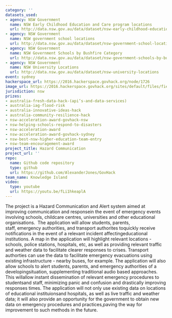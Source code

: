 ```yaml
---
category: ''
datasets_used:
- agency: NSW Government
  name: NSW Early Childhood Education and Care program locations
  url: http://data.nsw.gov.au/data/dataset/nsw-early-childhood-education-and-care-program-locations
- agency: NSW Government
  name: NSW government school locations
  url: http://data.nsw.gov.au/data/dataset/nsw-government-school-locations
- agency: NSW Government
  name: NSW Government Schools by Bushfire Category
  url: http://data.nsw.gov.au/data/dataset/nsw-government-schools-by-bushfire-category
- agency: NSW Government
  name: NSW University Locations
  url: http://data.nsw.gov.au/data/dataset/nsw-university-locations
event: sydney
hackerspace_url: https://2016.hackerspace.govhack.org/node/1726
image_url: https://2016.hackerspace.govhack.org/sites/default/files/field/image/Last%20Supper%20%281%20of%201%29.jpg
jurisdiction: nsw
prizes:
- australia-fresh-data-hack-(api’s-and-data-services)
- australia-iag-flood-risk
- australia-innovative-ideas-hack
- australia-community-resilience-hack
- nsw-acceleration-award-govhack-nsw
- nsw-helping-schools-respond-to-disasters
- nsw-acceleration-award
- nsw-acceleration-award-govhack-sydney
- nsw-best-nsw-higher-education-team-entry
- nsw-team-encouragement-award
project_title: Hazard Communication
project_url: ''
repo:
  name: Github code repository
  type: github
  url: https://github.com/AlexanderJones/GovHack
team_name: Knowledge Island
video:
  type: youtube
  url: https://youtu.be/fLi1hkeaplA
---
```


The project is a Hazard Communication and Alert system aimed at improving communication and responsein the event of emergency events involving schools, childcare centres, universities and other educational organisations. 
The application will allow students, parents, staff, emergency authorities, and transport authorites toquickly receive notifications in the event of a relevant incident affectingeducational institutions. A map in the application will highlight relevant locations - schools, police stations, hospitals, etc, as well as providing relevant traffic and weather data to facilitate clearer responses to crises. Transport authorties can use the data to facilitate emergency evacuations using existing infrastructure - nearby buses, for example.
The application will also allow schools to alert students, parents, and emergency authorities of a developingsituation, supplementing traditional audio based approaches. This willallow instant dissemination of relevant emergency procedures to studentsand staff, minimizing panic and confusion and drastically improving responses times.
The application will not only use existing data on locations of educational instituionsand hospitals, as well as live traffic and weather data; it will also provide an opportunity for the government to obtain new data on emergency procedures and practices,paving the way for improvement to such methods in the future.